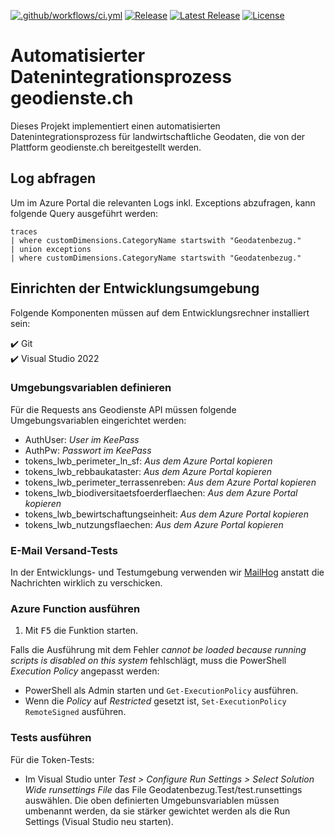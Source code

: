 [![.github/workflows/ci.yml](https://github.com/blw-ofag-ufag/geodatenbezug_geodienste/actions/workflows/ci.yml/badge.svg)](https://github.com/blw-ofag-ufag/geodatenbezug_geodienste/actions/workflows/ci.yml) [![Release](https://github.com/blw-ofag-ufag/geodatenbezug_geodienste/actions/workflows/release.yml/badge.svg)](https://github.com/blw-ofag-ufag/geodatenbezug_geodienste/actions/workflows/release.yml) [![Latest Release](https://img.shields.io/github/v/release/blw-ofag-ufag/geodatenbezug_geodienste)](https://github.com/blw-ofag-ufag/geodatenbezug_geodienste/releases/latest) [![License](https://img.shields.io/github/license/blw-ofag-ufag/geodatenbezug_geodienste)](https://github.com/blw-ofag-ufag/geodatenbezug_geodienste/blob/main/LICENSE)

# Automatisierter Datenintegrationsprozess geodienste.ch

Dieses Projekt implementiert einen automatisierten Datenintegrationsprozess für landwirtschaftliche Geodaten, die von der Plattform geodienste.ch bereitgestellt werden.

## Log abfragen

Um im Azure Portal die relevanten Logs inkl. Exceptions abzufragen, kann folgende Query ausgeführt werden:

```
traces
| where customDimensions.CategoryName startswith "Geodatenbezug."
| union exceptions
| where customDimensions.CategoryName startswith "Geodatenbezug."
```

## Einrichten der Entwicklungsumgebung

Folgende Komponenten müssen auf dem Entwicklungsrechner installiert sein:

✔️ Git  
✔️ Visual Studio 2022

### Umgebungsvariablen definieren

Für die Requests ans Geodienste API müssen folgende Umgebungsvariablen eingerichtet werden:

- AuthUser: _User im KeePass_
- AuthPw: _Passwort im KeePass_
- tokens_lwb_perimeter_ln_sf: _Aus dem Azure Portal kopieren_
- tokens_lwb_rebbaukataster: _Aus dem Azure Portal kopieren_
- tokens_lwb_perimeter_terrassenreben: _Aus dem Azure Portal kopieren_
- tokens_lwb_biodiversitaetsfoerderflaechen: _Aus dem Azure Portal kopieren_
- tokens_lwb_bewirtschaftungseinheit: _Aus dem Azure Portal kopieren_
- tokens_lwb_nutzungsflaechen: _Aus dem Azure Portal kopieren_

### E-Mail Versand-Tests

In der Entwicklungs- und Testumgebung verwenden wir [MailHog](https://mailhog.geow.cloud/) anstatt die Nachrichten wirklich zu verschicken.

### Azure Function ausführen

1. Mit <kbd>F5</kbd> die Funktion starten.

Falls die Ausführung mit dem Fehler _cannot be loaded because running scripts is disabled on this system_ fehlschlägt, muss die PowerShell _Execution Policy_ angepasst werden:

- PowerShell als Admin starten und `Get-ExecutionPolicy` ausführen.
- Wenn die _Policy_ auf _Restricted_ gesetzt ist, `Set-ExecutionPolicy RemoteSigned` ausführen.

### Tests ausführen

Für die Token-Tests:

- Im Visual Studio unter _Test > Configure Run Settings > Select Solution Wide runsettings File_ das File Geodatenbezug.Test/test.runsettings auswählen. Die oben definierten Umgebunsvariablen müssen umbenannt werden, da sie stärker gewichtet werden als die Run Settings (Visual Studio neu starten).
